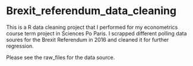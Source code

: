 # Brexit_referendum_data_cleaning
This is a R data cleaning project that I performed for my econometrics course term project in Sciences Po Paris. I scrapped different polling data soures for the Brexit Referendum in 2016 and cleaned it for further regression.

Please see the raw_files for the data source.
